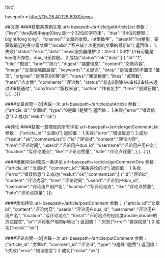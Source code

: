 [toc]

basepath = http://115.28.40.128:8080/news

##文章
####获取某类别文章
	url=basepath+/article/getArticleList
   	参数：
    {"key":"dua系统中app的key,是一个32位的字符串"，"dua":"64位的整型：bigint/long long"，“channel”:"文章的类型。int型数字"，“latestN”:“int整形，要获取最近的多少篇文章”,"localid":"客户端上次更新的文章的最新id"}
    返回值：
    1.失败{"status":"error","data":"news服务器维护12：00~3：00中"}//有可能是key值不存在，dua_id无权限。
    2.成功{"status":"ok","data":[
    {
    "id":"1",
    "title":"题目",
    "brief":"简介",
    "digest":"摘要信息",
    "content":"文章内容",
    "image":"文章缩略图路径",
    "keywords":"关键词",
    "istop":"是否置顶0不置顶 1置顶",
    "original":"是否原创0否1是",
    "views":"阅读数量",
    "likes":"点赞数",
    "hate":"点才数",
    "comments":"评论数",
    "status":"状态0删除1未审核2审核未通过3审核通过",
    "copyfrom":"版权来自",
    "author":"作者名字",
    "time":"创建日期",
    },{....}]}
    
####文章点赞一次|点踩一次
	url=basepath+/article/putArticle
    参数：
    {"article_id":"文章id",
    "type":"0是踩 1是赞"}
    返回值：
    1.失败{"error":"错误信息"}
    2.成功{"reslut":"ok"}

##评论
####获取一篇嗯张的所有评论
	url=basepath+/article/getCommentList
    参数：
    {"article_id":"文章id"}
    返回值：
    1.失败{"error":"错误信息"}
    2.成功{"reslut":"ok","commentList":[
    {"id":"评论id",
    "content":"评论内容",
    "time":"评论时间",
    "userid":"评论用户dua_id",
    "username":"评论用户用户名",
    "location":"写评论地点",
    "like":"评论点赞量",
    "hate":"评论点踩量",
    },{...}
    ]}

####根据评论id获取一条评论
	url=basepath+/article/getCommentOne
    参数：
    {"article_id":"文章id",
    "comment_id":"某条评论的id"}
    返回值：
    1.失败{"error":"错误信息"}
    2.成功{"reslut":"ok","commentList":[
    {"id":"评论id",
    "content":"评论内容",
    "time":"评论时间",
    "userid":"评论用户dua_id",
    "username":"评论用户用户名",
    "location":"写评论地点",
    "like":"评论点赞量",
    "hate":"评论点踩量",
    }]}

####添加评论
	url=basepath+/article/postComment
    参数：
    {"article_id":"文章id",
    "content":"评论内容",
    "userid":"评论用户dua_id",
    "username":"评论用户用户名",
    "location":"写评论地点",
    "lonlat":"评论地点的经纬度double,double的方式提交",
    "ip":"评论客户端的ip地址"}
    返回值：
    1.失败{"error":"错误信息"}
    2.成功{"reslut":"ok"}

####评论点赞一次|点踩一次
	url=basepath+/article/putComment
    参数：
    {"article_id":"文章id",
    "comment_id":"评论id",
    "type":"0是踩 1是赞"}
    返回值：
    1.失败{"error":"错误信息"}
    2.成功{"reslut":"ok"}
